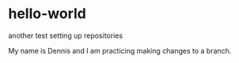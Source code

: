 # hello-world
another test setting up repositories

My name is Dennis and I am practicing making changes to a branch.
